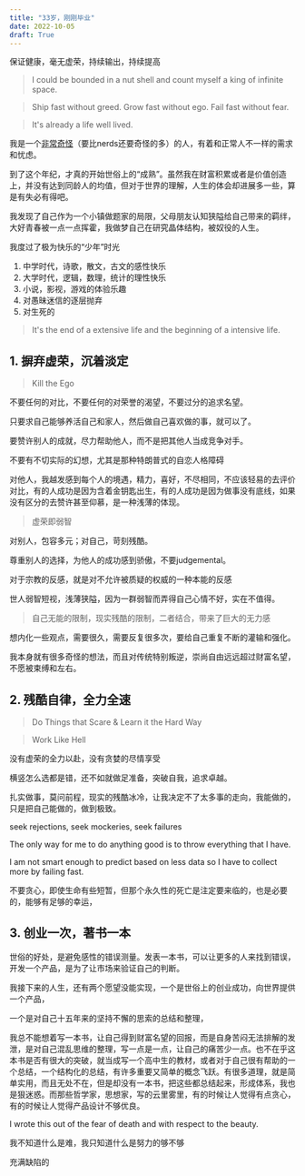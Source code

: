 ```yaml
---
title: "33岁，刚刚毕业"
date: 2022-10-05
draft: True
---
```


保证健康，毫无虚荣，持续输出，持续提高

> I could be bounded in a nut shell and count myself a king of infinite space.

> Ship fast without greed. Grow fast without ego. Fail fast without fear.

> It's already a life well lived.

我是一个[非常奇怪](http://www.paulgraham.com/nerds.html)（要比nerds还要奇怪的多）的人，有着和正常人不一样的需求和忧虑。

到了这个年纪，才真的开始世俗上的“成熟”。虽然我在财富积累或者是价值创造上，并没有达到同龄人的均值，但对于世界的理解，人生的体会却进展多一些，算是有失必有得吧。

我发现了自己作为一个小镇做题家的局限，父母朋友认知狭隘给自己带来的羁绊，大好青春被一点一点挥霍，我做梦自己在研究晶体结构，被奴役的人生。

我度过了极为快乐的“少年”时光

1. 中学时代，诗歌，散文，古文的感性快乐
1. 大学时代，逻辑，数理，统计的理性快乐
1. 小说，影视，游戏的体验乐趣
1. 对愚昧迷信的逐层抛弃
1. 对生死的

> It's the end of a extensive life and the beginning of a intensive life.

## 1. 摒弃虚荣，沉着淡定

> Kill the Ego

不要任何的对比，不要任何的对荣誉的渴望，不要过分的追求名望。

只要求自己能够养活自己和家人，然后做自己喜欢做的事，就可以了。

要赞许别人的成就，尽力帮助他人，而不是把其他人当成竞争对手。

不要有不切实际的幻想，尤其是那种特朗普式的自恋人格障碍

对他人，我越发感到每个人的境遇，精力，喜好，不尽相同，不应该轻易的去评价对比，有的人成功是因为含着金钥匙出生，有的人成功是因为做事没有底线，如果没有区分的去赞许甚至仰慕，是一种浅薄的体现。

> 虚荣即弱智

对别人，包容多元；对自己，苛刻残酷。

尊重别人的选择，为他人的成功感到骄傲，不要judgemental。

对于宗教的反感，就是对不允许被质疑的权威的一种本能的反感

世人弱智短视，浅薄狭隘，因为一群弱智而弄得自己心情不好，实在不值得。

> 自己无能的限制，现实残酷的限制，二者结合，带来了巨大的无力感

想内化一些观点，需要很久，需要反复很多次，要给自己重复不断的灌输和强化。

我本身就有很多奇怪的想法，而且对传统特别叛逆，崇尚自由远远超过财富名望，不愿被束缚和左右。

## 2. 残酷自律，全力全速

> Do Things that Scare & Learn it the Hard Way

> Work Like Hell

没有虚荣的全力以赴，没有贪婪的尽情享受

横竖怎么选都是错，还不如就做足准备，突破自我，追求卓越。

扎实做事，莫问前程，现实的残酷冰冷，让我决定不了太多事的走向，我能做的，只是把自己能做的，做到极致。

seek rejections, seek mockeries, seek failures

The only way for me to do anything good is to throw everything that I have.

I am not smart enough to predict based on less data so I have to collect more by failing fast.

不要贪心，即使生命有些短暂，但那个永久性的死亡是注定要来临的，也是必要的，能够有足够的幸运，

## 3. 创业一次，著书一本

世俗的好处，是避免感性的错误测量。发表一本书，可以让更多的人来找到错误，开发一个产品，是为了让市场来验证自己的判断。

我接下来的人生，还有两个愿望没能实现，一个是世俗上的创业成功，向世界提供一个产品，

一个是对自己十五年来的坚持不懈的思索的总结和整理，

我总不能想着写一本书，让自己得到财富名望的回报，而是自身苦闷无法排解的发泄，是对自己混乱思维的整理，写一点是一点，让自己的痛苦少一点。也不在乎这本书是否有很大的突破，就当成写一个高中生的教材，或者对于自己很有帮助的一个总结，一个结构化的总结，有许多重要又简单的概念飞跃。有很多道理，就是简单实用，而且无处不在，但是却没有一本书，把这些都总结起来，形成体系，我也是狠迷惑。而那些哲学家，思想家，写的云里雾里，有的时候让人觉得有点贪心，有的时候让人觉得产品设计不够优良。

I wrote this out of the fear of death and with respect to the beauty.

我不知道什么是难，我只知道什么是努力的够不够

充满缺陷的






